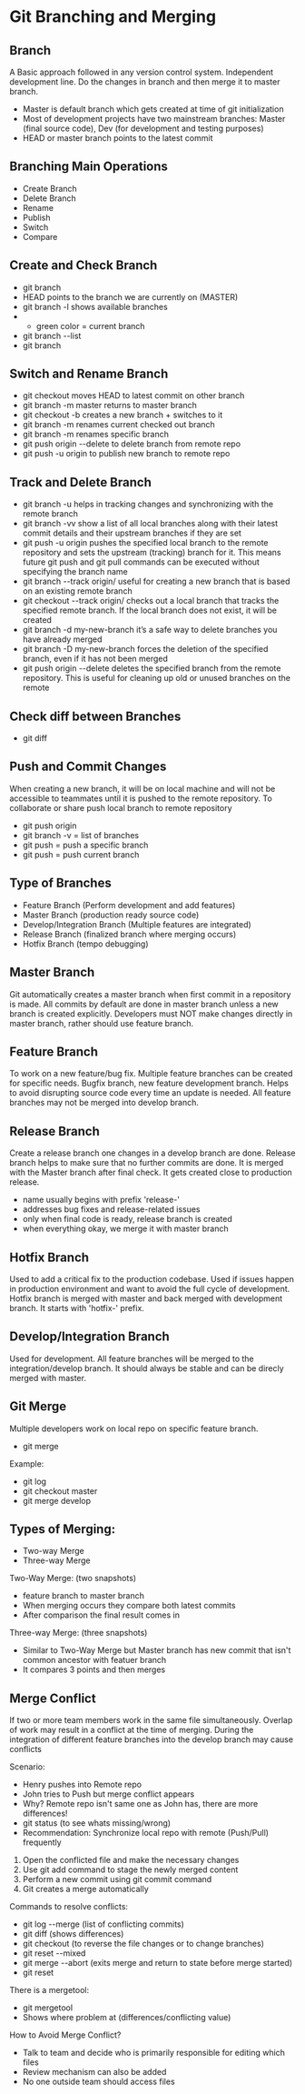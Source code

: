 # Git Branching and Merging

## Branch
A Basic approach followed in any version control system. Independent development line. Do the changes in branch and then merge it to master branch.
- Master is default branch which gets created at time of git initialization
- Most of development projects have two mainstream branches: Master (final source code), Dev (for development and testing purposes)
- HEAD or master branch points to the latest commit

## Branching Main Operations
- Create Branch
- Delete Branch
- Rename
- Publish
- Switch
- Compare

## Create and Check Branch
- git branch <new-branch-name>
- HEAD points to the branch we are currently on (MASTER)
- git branch -l shows available branches
- * green color = current branch
- git branch --list
- git branch

## Switch and Rename Branch
- git checkout <other-branch> moves HEAD to latest commit on other branch
- git branch -m master returns to master branch
- git checkout -b <new-branch-name> creates a new branch + switches to it
- git branch -m <new-name> renames current checked out branch
- git branch -m <old-name> <new-name> renames specific branch
- git push origin --delete <old-name> to delete branch from remote repo
- git push -u origin <new-name> to publish new branch to remote repo

## Track and Delete Branch
- git branch -u helps in tracking changes and synchronizing with the remote branch
- git branch -vv show a list of all local branches along with their latest commit details and their upstream branches if they are set
- git push -u origin <local-branch> pushes the specified local branch to the remote repository and sets the upstream (tracking) branch for it. This means future git push and git pull commands can be executed without specifying the branch name
- git branch --track <new-branch> origin/<base-branch> useful for creating a new branch that is based on an existing remote branch
- git checkout --track origin/<base-branch> checks out a local branch that tracks the specified remote branch. If the local branch does not exist, it will be created
- git branch -d my-new-branch  it’s a safe way to delete branches you have already merged
- git branch -D my-new-branch forces the deletion of the specified branch, even if it has not been merged
- git push origin --delete <branch-name> deletes the specified branch from the remote repository. This is useful for cleaning up old or unused branches on the remote

## Check diff between Branches
- git diff <branch-name>

## Push and Commit Changes
When creating a new branch, it will be on local machine and will not be accessible to teammates until it is pushed to the remote repository. To collaborate or share push local branch to remote repository
- git push origin <branchName>
- git branch -v = list of branches
- git push <remote> <branchName> = push a specific branch
- git push <remote> = push current branch

## Type of Branches
- Feature Branch (Perform development and add features)
- Master Branch (production ready source code)
- Develop/Integration Branch (Multiple features are integrated)
- Release Branch (finalized branch where merging occurs)
- Hotfix Branch (tempo debugging)

## Master Branch
Git automatically creates a master branch when first commit in a repository is made. All commits by default are done in master branch unless a new branch is created explicitly. Developers must NOT make changes directly in master branch, rather should use feature branch.

## Feature Branch
To work on a new feature/bug fix. Multiple feature branches can be created for specific needs. Bugfix branch, new feature development branch. Helps to avoid disrupting source code every time an update is needed. All feature branches may not be merged into develop branch.

## Release Branch
Create a release branch one changes in a develop branch are done. Release branch helps to make sure that no further commits are done. It is merged with the Master branch after final check. It gets created close to production release.
- name usually begins with prefix 'release-'
- addresses bug fixes and release-related issues
- only when final code is ready, release branch is created
- when everything okay, we merge it with master branch

## Hotfix Branch
Used to add a critical fix to the production codebase. Used if issues happen in production environment and want to avoid the full cycle of development. Hotfix branch is merged with master and back merged with development branch. It starts with 'hotfix-' prefix.

## Develop/Integration Branch
Used for development. All feature branches will be merged to the integration/develop branch. It should always be stable and can be direcly merged with master.

## Git Merge
Multiple developers work on local repo on specific feature branch.
- git merge <branchName>

Example:
- git log
- git checkout master
- git merge develop

## Types of Merging:
- Two-way Merge
- Three-way Merge

Two-Way Merge: (two snapshots)
- feature branch to master branch
- When merging occurs they compare both latest commits
- After comparison the final result comes in

Three-way Merge: (three snapshots)
- Similar to Two-Way Merge but Master branch has new commit that isn't common ancestor with featuer branch
- It compares 3 points and then merges

## Merge Conflict
If two or more team members work in the same file simultaneously. Overlap of work may result in a conflict at the time of merging. During the integration of different feature branches into the develop branch may cause conflicts

Scenario:
- Henry pushes into Remote repo
- John tries to Push but merge conflict appears
- Why? Remote repo isn't same one as John has, there are more differences!
- git status (to see whats missing/wrong)
- Recommendation: Synchronize local repo with remote (Push/Pull) frequently
1. Open the conflicted file and make the necessary changes
2. Use git add command to stage the newly merged content
3. Perform a new commit using git commit command
4. Git creates a merge automatically

Commands to resolve conflicts:
- git log --merge (list of conflicting commits)
- git diff (shows differences)
- git checkout (to reverse the file changes or to change branches)
- git reset --mixed
- git merge --abort (exits merge and return to state before merge started)
- git reset

There is a mergetool:
- git mergetool
- Shows where problem at (differences/conflicting value)

How to Avoid Merge Conflict?
- Talk to team and decide who is primarily responsible for editing which files
- Review mechanism can also be added
- No one outside team should access files




